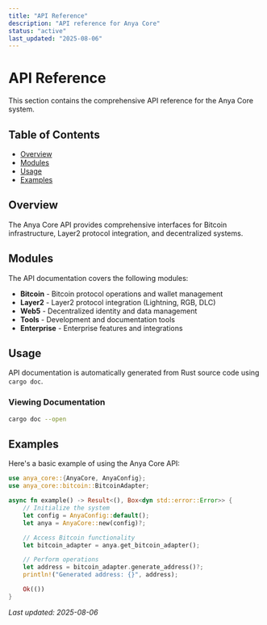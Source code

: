 ```yaml
---
title: "API Reference"
description: "API reference for Anya Core"
status: "active"
last_updated: "2025-08-06"
---
```


# API Reference

This section contains the comprehensive API reference for the Anya Core system.

## Table of Contents

- [Overview](#overview)
- [Modules](#modules)
- [Usage](#usage)
- [Examples](#examples)

## Overview

The Anya Core API provides comprehensive interfaces for Bitcoin infrastructure, Layer2 protocol integration, and decentralized systems.

## Modules

The API documentation covers the following modules:

- **Bitcoin** - Bitcoin protocol operations and wallet management
- **Layer2** - Layer2 protocol integration (Lightning, RGB, DLC)
- **Web5** - Decentralized identity and data management
- **Tools** - Development and documentation tools
- **Enterprise** - Enterprise features and integrations

## Usage

API documentation is automatically generated from Rust source code using `cargo doc`.

### Viewing Documentation

```bash
cargo doc --open
```

## Examples

Here's a basic example of using the Anya Core API:

```rust
use anya_core::{AnyaCore, AnyaConfig};
use anya_core::bitcoin::BitcoinAdapter;

async fn example() -> Result<(), Box<dyn std::error::Error>> {
    // Initialize the system
    let config = AnyaConfig::default();
    let anya = AnyaCore::new(config)?;

    // Access Bitcoin functionality
    let bitcoin_adapter = anya.get_bitcoin_adapter();

    // Perform operations
    let address = bitcoin_adapter.generate_address()?;
    println!("Generated address: {}", address);

    Ok(())
}
```

*Last updated: 2025-08-06*
